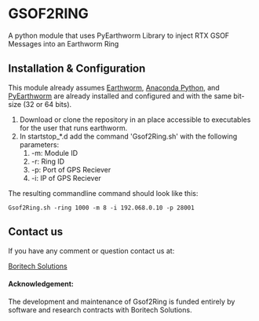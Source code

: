 # GSOF2RING
A python module that uses PyEarthworm Library to inject RTX GSOF Messages into an Earthworm Ring

## Installation & Configuration

This module already assumes [Earthworm](http://earthwormcentral.org), [Anaconda Python](https://www.anaconda.com/download/#linux), and [PyEarthworm](https://github.com/Boritech-Solutions/GSOF2RING) are already installed and configured and with the same bit-size (32 or 64 bits). 

1. Download or clone the repository in an place accessible to executables for the user that runs earthworm.
2. In startstop_*.d add the command 'Gsof2Ring.sh' with the following parameters:
    1. -m: Module ID
    2. -r: Ring ID
    3. -p: Port of GPS Reciever
    4. -i: IP of GPS Reciever
    
The resulting commandline command should look like this:

    Gsof2Ring.sh -ring 1000 -m 8 -i 192.068.0.10 -p 28001

## Contact us

If you have any comment or question contact us at:

[Boritech Solutions](http://BoritechSolutions.com)

#### Acknowledgement:

The development and maintenance of Gsof2Ring is funded entirely by software and research contracts with Boritech Solutions.
